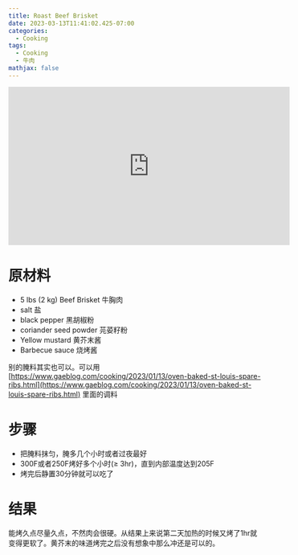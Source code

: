 ```yaml
---
title: Roast Beef Brisket
date: 2023-03-13T11:41:02.425-07:00
categories:
  - Cooking
tags:
  - Cooking
  - 牛肉
mathjax: false
---
```

<iframe width="560" height="315" src="https://www.youtube.com/embed/dVtrJYSdVo0" title="YouTube video player" frameborder="0" allow="accelerometer; autoplay; clipboard-write; encrypted-media; gyroscope; picture-in-picture; web-share" allowfullscreen></iframe>

# 原材料

- 5 lbs (2 kg) Beef Brisket 牛胸肉
- salt 盐
- black pepper 黑胡椒粉
- coriander seed powder 芫荽籽粉 
- Yellow mustard 黄芥末酱
- Barbecue sauce 烧烤酱 

别的腌料其实也可以。可以用[https://www.gaeblog.com/cooking/2023/01/13/oven-baked-st-louis-spare-ribs.html](https://www.gaeblog.com/cooking/2023/01/13/oven-baked-st-louis-spare-ribs.html) 里面的调料





# 步骤

- 把腌料抹匀，腌多几个小时或者过夜最好
- 300F或者250F烤好多个小时(≥ 3hr)，直到内部温度达到205F
- 烤完后静置30分钟就可以吃了

# 结果

能烤久点尽量久点，不然肉会很硬。从结果上来说第二天加热的时候又烤了1hr就变得更软了。黄芥末的味道烤完之后没有想象中那么冲还是可以的。








